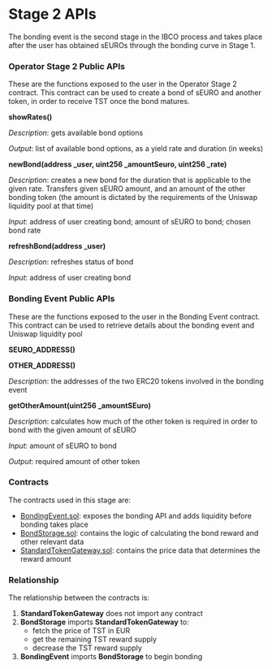 # Stage 2 APIs

The bonding event is the second stage in the IBCO process and takes place after the user has obtained sEUROs through the bonding curve in Stage 1.

### Operator Stage 2 Public APIs

These are the functions exposed to the user in the Operator Stage 2 contract. This contract can be used to create a bond of sEURO and another token, in order to receive TST once the bond matures.

**showRates()**

*Description*: gets available bond options

*Output*: list of available bond options, as a yield rate and duration (in weeks)

**newBond(address _user, uint256 _amountSeuro, uint256 _rate)**

*Description*: creates a new bond for the duration that is applicable to the given rate. Transfers given sEURO amount, and an amount of the other bonding token (the amount is dictated by the requirements of the Uniswap liquidity pool at that time)

*Input*: address of user creating bond; amount of sEURO to bond; chosen bond rate

**refreshBond(address _user)**

*Description*: refreshes status of bond

*Input*: address of user creating bond

### Bonding Event Public APIs

These are the functions exposed to the user in the Bonding Event contract. This contract can be used to retrieve details about the bonding event and Uniswap liquidity pool

**SEURO_ADDRESS()**

**OTHER_ADDRESS()**

*Description*: the addresses of the two ERC20 tokens involved in the bonding event

**getOtherAmount(uint256 _amountSEuro)**

*Description*: calculates how much of the other token is required in order to bond with the given amount of sEURO

*Input*: amount of sEURO to bond

*Output*: required amount of other token


### Contracts
The contracts used in this stage are:

- [BondingEvent.sol](../../contracts/BondingEvent.sol): exposes the bonding API and adds liquidity before bonding takes place
- [BondStorage.sol](../../contracts/BondStorage.sol): contains the logic of calculating the bond reward and other relevant data
- [StandardTokenGateway.sol](../../contracts/StandardTokenGateway.sol): contains the price data that determines the reward amount

### Relationship
The relationship between the contracts is:
1. **StandardTokenGateway** does not import any contract
2. **BondStorage** imports **StandardTokenGateway** to:
   * fetch the price of TST in EUR
   * get the remaining TST reward supply
   * decrease the TST reward supply
3. **BondingEvent** imports **BondStorage** to begin bonding
